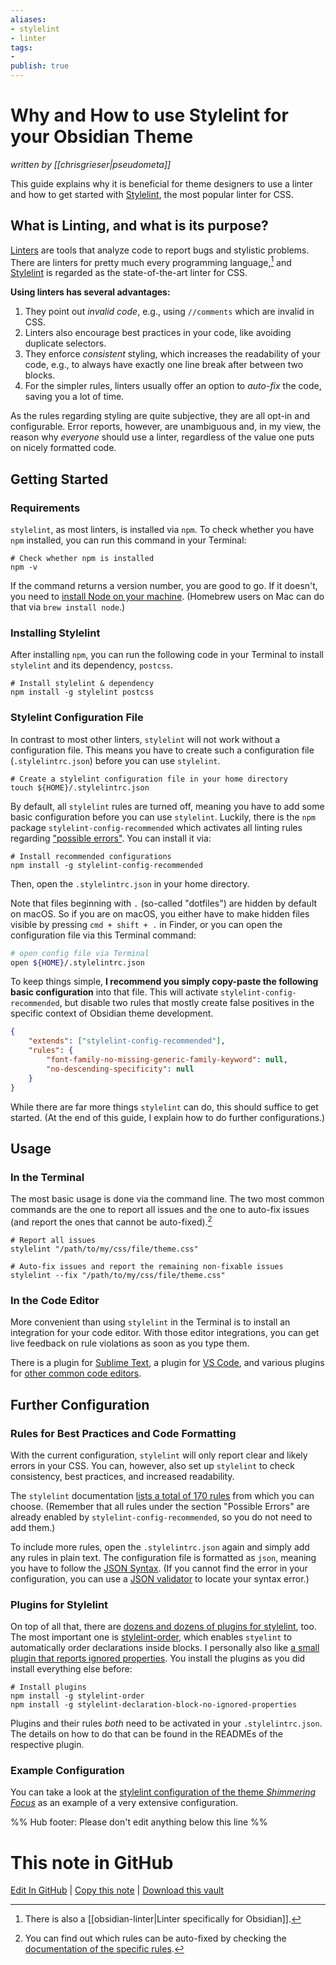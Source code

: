 ```yaml
---
aliases: 
- stylelint
- linter
tags:
- 
publish: true
---
```


# Why and How to use Stylelint for your Obsidian Theme
*written by [[chrisgrieser|pseudometa]]*

This guide explains why it is beneficial for theme designers to use a linter and how to get started with [Stylelint](https://stylelint.io/), the most popular linter for CSS.

## What is Linting, and what is its purpose?
[Linters](https://www.wikiwand.com/en/Lint_(software)) are tools that analyze code to report bugs and stylistic problems. There are linters for pretty much every programming language,[^1] and [Stylelint](https://stylelint.io/) is regarded as the state-of-the-art linter for CSS.

__Using linters has several advantages:__
1. They point out *invalid code*, e.g., using `//comments` which are invalid in CSS.
2. Linters also encourage best practices in your code, like avoiding duplicate selectors.
3. They enforce *consistent* styling, which increases the readability of your code, e.g., to always have exactly one line break after between two blocks.
4. For the simpler rules, linters usually offer an option to *auto-fix* the code, saving you a lot of time.

As the rules regarding styling are quite subjective, they are all opt-in and configurable. Error reports, however, are unambiguous and, in my view, the reason why *everyone* should use a linter, regardless of the value one puts on nicely formatted code.

## Getting Started

### Requirements
`stylelint`, as most linters, is installed via `npm`. To check whether you have `npm` installed, you can run this command in your Terminal:

```shell
# Check whether npm is installed
npm -v
```

If the command returns a version number, you are good to go. If it doesn't, you need to [install Node on your machine](https://docs.npmjs.com/downloading-and-installing-node-js-and-npm). (Homebrew users on Mac can do that via `brew install node`.)

### Installing Stylelint
After installing `npm`, you can run the following code in your Terminal to install `stylelint` and its dependency, `postcss`. 

```shell
# Install stylelint & dependency
npm install -g stylelint postcss
```

### Stylelint Configuration File
In contrast to most other linters, `stylelint` will not work without a configuration file. This means you have to create such a configuration file (`.stylelintrc.json`) before you can use `stylelint`.

```shell
# Create a stylelint configuration file in your home directory
touch ${HOME}/.stylelintrc.json
```

By default, all `stylelint` rules are turned off, meaning you have to add some basic configuration before you can use `stylelint`. Luckily, there is the `npm` package `stylelint-config-recommended` which activates all linting rules regarding ["possible errors"](https://stylelint.io/user-guide/rules/list/#possible-errors). You can install it via:

```shell
# Install recommended configurations
npm install -g stylelint-config-recommended
```

Then, open the `.stylelintrc.json` in your home directory. 

Note that files beginning with `.` (so-called "dotfiles") are hidden by default on macOS. So if you are on macOS, you either have to make hidden files visible by pressing `cmd + shift + .` in Finder, or you can open the configuration file via this Terminal command:

```bash
# open config file via Terminal
open ${HOME}/.stylelintrc.json
```

To keep things simple, __I recommend you simply copy-paste the following basic configuration__ into that file. This will activate `stylelint-config-recommended`, but disable two rules that mostly create false positives in the specific context of Obsidian theme development.

```json
{
	"extends": ["stylelint-config-recommended"],
	"rules": {
		"font-family-no-missing-generic-family-keyword": null,
		"no-descending-specificity": null
	}
}
```

While there are far more things `stylelint` can do, this should suffice to get started. (At the end of this guide, I explain how to do further configurations.)

## Usage

### In the Terminal
The most basic usage is done via the command line. The two most common commands are the one to report all issues and the one to auto-fix issues (and report the ones that cannot be auto-fixed).[^2]

```shell
# Report all issues
stylelint "/path/to/my/css/file/theme.css"

# Auto-fix issues and report the remaining non-fixable issues
stylelint --fix "/path/to/my/css/file/theme.css"
```

### In the Code Editor
More convenient than using `stylelint` in the Terminal is to install an integration for your code editor. With those editor integrations, you can get live feedback on rule violations as soon as you type them.

There is a plugin for [Sublime Text](https://packagecontrol.io/packages/SublimeLinter-stylelint), a plugin for [VS Code](https://marketplace.visualstudio.com/items?itemName=stylelint.vscode-stylelint), and various plugins for [other common code editors](https://stylelint.io/user-guide/integrations/editor/).

## Further Configuration

### Rules for Best Practices and Code Formatting
With the current configuration, `stylelint` will only report clear and likely errors in your CSS. You can, however, also set up `stylelint` to check consistency, best practices, and increased readability.

The `stylelint` documentation [lists a total of 170 rules](https://stylelint.io/user-guide/rules/list/) from which you can choose. (Remember that all rules under the section "Possible Errors" are already enabled by `stylelint-config-recommended`, so you do not need to add them.)

To include more rules, open the `.stylelintrc.json` again and simply add any rules in plain text. The configuration file is formatted as `json`, meaning you have to follow the [JSON Syntax](https://www.w3schools.com/js/js_json_syntax.asp). (If you cannot find the error in your configuration, you can use a [JSON validator](https://jsonformatter.curiousconcept.com/) to locate your syntax error.)

### Plugins for Stylelint
On top of all that, there are [dozens and dozens of plugins for stylelint](https://github.com/hudochenkov/stylelint-order), too. The most important one is [stylelint-order](https://github.com/hudochenkov/stylelint-order), which enables `styelint` to automatically order declarations inside blocks. I personally also like [a small plugin that reports ignored properties](https://www.npmjs.com/package/stylelint-declaration-block-no-ignored-properties). You install the plugins as you did install everything else before:

```shell
# Install plugins
npm install -g stylelint-order 
npm install -g stylelint-declaration-block-no-ignored-properties
```

Plugins and their rules *both* need to be activated in your `.stylelintrc.json`. The details on how to do that can be found in the READMEs of the respective plugin.

### Example Configuration
You can take a look at the [stylelint configuration of the theme *Shimmering Focus*](https://github.com/chrisgrieser/shimmering-focus/blob/main/.stylelintrc.json) as an example of a very extensive configuration.

[^1]: There is also a [[obsidian-linter|Linter specifically for Obsidian]].
[^2]: You can find out which rules can be auto-fixed by checking the [documentation of the specific rules](https://stylelint.io/user-guide/rules/list/#possible-errors).

%% Hub footer: Please don't edit anything below this line %%

# This note in GitHub

<span class="git-footer">[Edit In GitHub](https://github.dev/obsidian-community/obsidian-hub/blob/main/04%20-%20Guides%2C%20Workflows%2C%20%26%20Courses/Guides/Why%20and%20How%20to%20use%20Stylelint%20for%20your%20Obsidian%20Theme.md "git-hub-edit-note") | [Copy this note](https://raw.githubusercontent.com/obsidian-community/obsidian-hub/main/04%20-%20Guides%2C%20Workflows%2C%20%26%20Courses/Guides/Why%20and%20How%20to%20use%20Stylelint%20for%20your%20Obsidian%20Theme.md "git-hub-copy-note") | [Download this vault](https://github.com/obsidian-community/obsidian-hub/archive/refs/heads/main.zip "git-hub-download-vault") </span>
